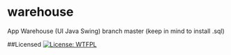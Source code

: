# warehouse
App Warehouse (UI Java Swing)
branch master (keep in mind to install .sql)

##Licensed
[![License: WTFPL](https://img.shields.io/badge/License-WTFPL-brightgreen.svg)](http://www.wtfpl.net/about/)

